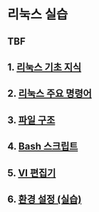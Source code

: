 # 리눅스 실습


TBF
---
## 1. [리눅스 기초 지식](whatIsLinux/README.md)


## 2. [리눅스 주요 명령어](commands/README.md)

## 3. [파일 구조](file_system/README.md)

## 4. [Bash 스크립트](bash_script/README.md)

## 5. [VI 편집기](vim/README.md)

## 6. [환경 설정 (실습)](case_study/README.md)
